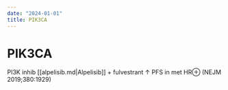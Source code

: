```yaml
---
date: "2024-01-01"
title: PIK3CA
---
```


# PIK3CA
PI3K inhib
[[alpelisib.md|Alpelisib]] + fulvestrant ↑ PFS in met HR⊕ (NEJM 2019;380:1929)
